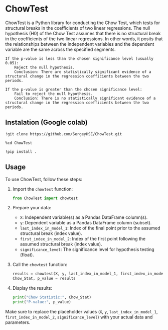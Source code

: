 # ChowTest

ChowTest is a Python library for conducting the Chow Test, which tests for structural breaks in the coefficients of two linear regressions.
The null hypothesis (H0) of the Chow Test assumes that there is no structural break in the coefficients of the two linear regressions. In other words, it posits that the relationships between the independent variables and the dependent variable are the same across the specified segments. 
```
If the p-value is less than the chosen significance level (usually 0.05):
    Reject the null hypothesis.
    Conclusion: There are statistically significant evidence of a structural change in the regression coefficients between the two periods.

If the p-value is greater than the chosen significance level:
    Fail to reject the null hypothesis.
    Conclusion: There is no statistically significant evidence of a structural change in the regression coefficients between the two periods.
```

## Instalation (Google colab)

```
!git clone https://github.com/SergeyHSE/ChowTest.git

%cd ChowTest

!pip install .
```

## Usage

To use ChowTest, follow these steps:

1. Import the `chowtest` function:

    ```python
    from ChowTest import chowtest
    ```

2. Prepare your data:

    - `X`: Independent variable(s) as a Pandas DataFrame column(s).
    - `y`: Dependent variable as a Pandas DataFrame column (subset).
    - `last_index_in_model_1`: Index of the final point prior to the assumed structural break (index value).
    - `first_index_in_model_2`: Index of the first point following the assumed structural break (index value).
    - `significance_level`: The significance level for hypothesis testing (float).

3. Call the `chowtest` function:

    ```python
    results = chowtest(X, y, last_index_in_model_1, first_index_in_model_2, significance_level)
    Chow_Stat, p_value = results
    ```

4. Display the results:

    ```python
    print("Chow Statistic:", Chow_Stat)
    print("P-value:", p_value)
    ```

Make sure to replace the placeholder values (`X`, `y`, `last_index_in_model_1`, `first_index_in_model_2`, `significance_level`) with your actual data and parameters.

